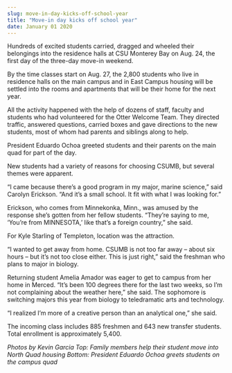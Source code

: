 ```yaml
---
slug: move-in-day-kicks-off-school-year
title: "Move-in day kicks off school year"
date: January 01 2020
---
```


<p>Hundreds of excited students carried, dragged and wheeled their belongings into the residence halls at CSU Monterey Bay on Aug. 24, the first day of the three-day move-in weekend.
</p><p>By the time classes start on Aug. 27, the 2,800 students who live in residence halls on the main campus and in East Campus housing will be settled into the rooms and apartments that will be their home for the next year.
</p><p>All the activity happened with the help of dozens of staff, faculty and students who had volunteered for the Otter Welcome Team. They directed traffic, answered questions, carried boxes and gave directions to the new students, most of whom had parents and siblings along to help.
</p><p>President Eduardo Ochoa greeted students and their parents on the main quad for part of the day.
</p><p>New students had a variety of reasons for choosing CSUMB, but several themes were apparent.
</p><p>“I came because there’s a good program in my major, marine science,” said Carolyn Erickson. “And it’s a small school. It fit with what I was looking for.”
</p><p>Erickson, who comes from Minnekonka, Minn., was amused by the response she’s gotten from her fellow students. “They’re saying to me, ‘You’re from MINNESOTA,’ like that’s a foreign country,” she said.
</p><p>For Kyle Starling of Templeton, location was the attraction.
</p><p>“I wanted to get away from home. CSUMB is not too far away – about six hours – but it’s not too close either. This is just right,” said the freshman who plans to major in biology.
</p><p>Returning student Amelia Amador was eager to get to campus from her home in Merced. “It’s been 100 degrees there for the last two weeks, so I’m not complaining about the weather here,” she said. The sophomore is switching majors this year from biology to teledramatic arts and technology.
</p><p>“I realized I’m more of a creative person than an analytical one,” she said.
</p><p>The incoming class includes 885 freshmen and 643 new transfer students. Total enrollment is approximately 5,400.
</p><p><em>Photos by Kevin Garcia Top: Family members help their student move into North Quad housing Bottom: President Eduardo Ochoa greets students on the campus quad</em>
</p>
